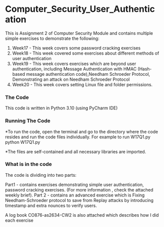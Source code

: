 # Computer_Security_User_Authentication
This is Assignment 2 of Computer Security Module and contains multiple simple exercises to demonstrate the following:
1. Week17 - This week covers some password cracking exercises
2. Week18 - This week covered some exercises about different methods of user authentication
3. Week19 - This week covers exercises which are beyond user authentication, including Message Authentication with HMAC (Hash-based message          authentication code),Needham Schroeder Protocol, Demonstrating an attack on Needham Schroeder Protocol
4. Week20 - This week covers setting Linux file and folder permissions.

### The Code

This code is written in Python 3.10 (using PyCharm IDE)

### Running The Code
*To run the code, open the terminal and go to the directory where the code resides and run the code files individually.
For example to run W17Q1.py
 python W17Q1.py


*The files are self-contained and all necessary libraries are imported.


### What is in the code
The code is dividing into two parts:

Part1 - contains exercises demonstrating simple user authentication, password cracking exercises. (For more information , check the attached weekly brief).
Part 2 - contains an advanced exercise which is Fixing Needham-Schroeder protocol to save from Replay attacks by introducing timestamp and extra nounces to verify users.

A log book CO876-as2634-CW2 is also attached which describes how I did each exercise

